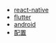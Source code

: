 * [react-native](view/app/react-native/react-native.md)
* [flutter](view/app/flutter/flutter.md)
* [android](view/app/android/android.md)
* [配置](view/config/config.md)